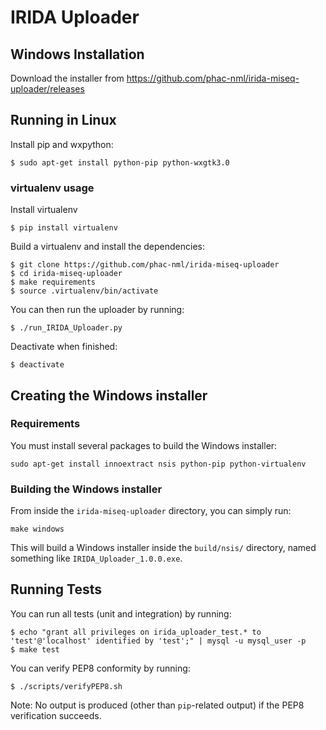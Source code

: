 IRIDA Uploader
==============


Windows Installation
--------------------

Download the installer from https://github.com/phac-nml/irida-miseq-uploader/releases

Running in Linux
----------------

Install pip and wxpython:

    $ sudo apt-get install python-pip python-wxgtk3.0

### virtualenv usage  

Install virtualenv

    $ pip install virtualenv

Build a virtualenv and install the dependencies:

    $ git clone https://github.com/phac-nml/irida-miseq-uploader
    $ cd irida-miseq-uploader
    $ make requirements
    $ source .virtualenv/bin/activate

You can then run the uploader by running:

    $ ./run_IRIDA_Uploader.py

Deactivate when finished:

    $ deactivate

Creating the Windows installer
------------------------------

### Requirements

You must install several packages to build the Windows installer:

    sudo apt-get install innoextract nsis python-pip python-virtualenv

### Building the Windows installer

From inside the `irida-miseq-uploader` directory, you can simply run:

    make windows

This will build a Windows installer inside the `build/nsis/` directory, named something like `IRIDA_Uploader_1.0.0.exe`.

Running Tests
-------------

You can run all tests (unit and integration) by running:

    $ echo "grant all privileges on irida_uploader_test.* to 'test'@'localhost' identified by 'test';" | mysql -u mysql_user -p
    $ make test

You can verify PEP8 conformity by running:

    $ ./scripts/verifyPEP8.sh

Note: No output is produced (other than `pip`-related output) if the PEP8 verification succeeds.
